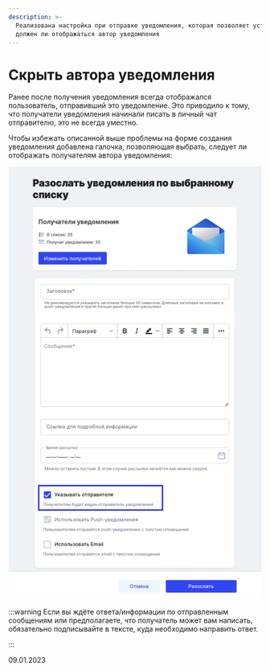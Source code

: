 ```yaml
---
description: >-
  Реализована настройка при отправке уведомления, которая позволяет установить,
  должен ли отображаться автор уведомления
---
```


# Скрыть автора уведомления

Ранее после получения уведомления всегда отображался пользователь, отправивший это уведомление. Это приводило к тому, что получатели уведомления начинали писать в личный чат отправителю, это не всегда уместно.

Чтобы избежать описанной выше проблемы на форме создания уведомления добавлена галочка, позволяющая выбрать, следует ли отображать получателям автора уведомления:

![](<../../.gitbook/assets/image (13) (3) (1).png>)

:::warning
Если вы ждёте ответа/информации по отправленным сообщениям или предполагаете, что получатель может вам написать, обязательно подписывайте в тексте, куда необходимо направить ответ.

:::

09.01.2023
